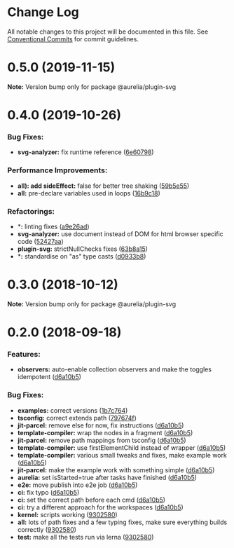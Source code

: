 # Change Log

All notable changes to this project will be documented in this file.
See [Conventional Commits](https://conventionalcommits.org) for commit guidelines.

<a name="0.5.0"></a>
# 0.5.0 (2019-11-15)

**Note:** Version bump only for package @aurelia/plugin-svg

<a name="0.4.0"></a>
# 0.4.0 (2019-10-26)

### Bug Fixes:

* **svg-analyzer:** fix runtime reference ([6e60798](https://github.com/aurelia/aurelia/commit/6e60798))


### Performance Improvements:

* **all): add sideEffect:** false for better tree shaking ([59b5e55](https://github.com/aurelia/aurelia/commit/59b5e55))
* **all:** pre-declare variables used in loops ([16b9c18](https://github.com/aurelia/aurelia/commit/16b9c18))


### Refactorings:

* ***:** linting fixes ([a9e26ad](https://github.com/aurelia/aurelia/commit/a9e26ad))
* **svg-analyzer:** use document instead of DOM for html browser specific code ([52427aa](https://github.com/aurelia/aurelia/commit/52427aa))
* **plugin-svg:** strictNullChecks fixes ([63b8a15](https://github.com/aurelia/aurelia/commit/63b8a15))
* ***:** standardise on "as" type casts ([d0933b8](https://github.com/aurelia/aurelia/commit/d0933b8))

<a name="0.3.0"></a>
# 0.3.0 (2018-10-12)

**Note:** Version bump only for package @aurelia/plugin-svg

<a name="0.2.0"></a>
# 0.2.0 (2018-09-18)

### Features:

* **observers:** auto-enable collection observers and make the toggles idempotent ([d6a10b5](https://github.com/aurelia/aurelia/commit/d6a10b5))


### Bug Fixes:

* **examples:** correct versions ([1b7c764](https://github.com/aurelia/aurelia/commit/1b7c764))
* **tsconfig:** correct extends path ([797674f](https://github.com/aurelia/aurelia/commit/797674f))
* **jit-parcel:** remove else for now, fix instructions ([d6a10b5](https://github.com/aurelia/aurelia/commit/d6a10b5))
* **template-compiler:** wrap the nodes in a fragment ([d6a10b5](https://github.com/aurelia/aurelia/commit/d6a10b5))
* **jit-parcel:** remove path mappings from tsconfig ([d6a10b5](https://github.com/aurelia/aurelia/commit/d6a10b5))
* **template-compiler:** use firstElementChild instead of wrapper ([d6a10b5](https://github.com/aurelia/aurelia/commit/d6a10b5))
* **template-compiler:** various small tweaks and fixes, make example work ([d6a10b5](https://github.com/aurelia/aurelia/commit/d6a10b5))
* **jit-parcel:** make the example work with something simple ([d6a10b5](https://github.com/aurelia/aurelia/commit/d6a10b5))
* **aurelia:** set isStarted=true after tasks have finished ([d6a10b5](https://github.com/aurelia/aurelia/commit/d6a10b5))
* **e2e:** move publish into e2e job ([d6a10b5](https://github.com/aurelia/aurelia/commit/d6a10b5))
* **ci:** fix typo ([d6a10b5](https://github.com/aurelia/aurelia/commit/d6a10b5))
* **ci:** set the correct path before each cmd ([d6a10b5](https://github.com/aurelia/aurelia/commit/d6a10b5))
* **ci:** try a different approach for the workspaces ([d6a10b5](https://github.com/aurelia/aurelia/commit/d6a10b5))
* **kernel:** scripts working ([9302580](https://github.com/aurelia/aurelia/commit/9302580))
* **all:** lots of path fixes and a few typing fixes, make sure everything builds correctly ([9302580](https://github.com/aurelia/aurelia/commit/9302580))
* **test:** make all the tests run via lerna ([9302580](https://github.com/aurelia/aurelia/commit/9302580))
